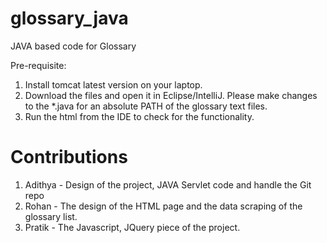 # glossary_java
JAVA based code for Glossary

Pre-requisite:
1. Install tomcat latest version on your laptop.
2. Download the files and open it in Eclipse/IntelliJ. Please make changes to the *.java for an absolute PATH of the glossary text files.
3. Run the html from the IDE to check for the functionality.




# Contributions

1. Adithya - Design of the project, JAVA Servlet code and handle the Git repo
2. Rohan - The design of the HTML page and the data scraping of the glossary list.
3. Pratik - The Javascript, JQuery piece of the project.
